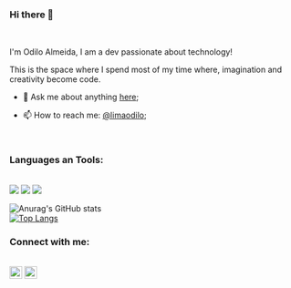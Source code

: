 ### Hi there 👋
<br>

<p>I'm Odilo Almeida, I am a dev passionate about technology!</p>

This is the space where I spend most of my time where, imagination and creativity become code.

- 💬 Ask me about anything <a href="https://www.linkedin.com/in/odilo-almeida-7538a4236/">here</a>;

- 📫 How to reach me: <a href="https://www.instagram.com/limaodilo/">@limaodilo</a>;
<br>

### Languages an Tools:

<br>
<img src="https://img.shields.io/badge/HTML5-E34F26?style=for-the-badge&logo=html5&logoColor=white"/>
<img src="https://img.shields.io/badge/CSS3-1572B6?style=for-the-badge&logo=css3&logoColor=white"/>
<img src="https://img.shields.io/badge/JavaScript-323330?style=for-the-badge&logo=javascript&logoColor=F7DF1E">

![Anurag's GitHub stats](https://github-readme-stats.vercel.app/api?username=isayrous&show_icons=true&theme=radical)
<br>
[![Top Langs](https://github-readme-stats.vercel.app/api/top-langs/?username=isayrous&layout=compact)](https://github.com/anuraghazra/github-readme-stats)


### Connect with me:

<br>
<a href="https://www.instagram.com/limaodilo/"><img src="https://logodownload.org/wp-content/uploads/2017/04/instagram-logo-13.png" width="22px" /></a> 
<a href="https://www.linkedin.com/in/odilo-almeida-7538a4236/"><img src="https://cdn-icons-png.flaticon.com/512/174/174857.png" width ="22px" /></a>
<br>
